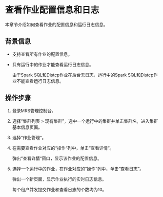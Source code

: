# 查看作业配置信息和日志<a name="ZH-CN_TOPIC_0043401191"></a>

本章节介绍如何查看作业的配置信息和运行日志信息。

## 背景信息<a name="section1147871411155"></a>

-   支持查看所有作业的配置信息。
-   只有运行中的作业才能查看运行日志信息。

    由于Spark SQL和Distcp作业在后台无日志，运行中的Spark SQL和Distcp作业不能查看运行日志信息。


## 操作步骤<a name="section66086406112044"></a>

1.  登录MRS管理控制台。
2.  选择“集群列表 \> 现有集群”，选中一个运行中的集群并单击集群名，进入集群基本信息页面。
3.  选择“作业管理“。
4.  在需要查看作业对应的“操作“列中，单击“查看详情“。

    弹出“查看详情“窗口，显示该作业的配置信息。

5.  选择一个运行中的作业，在作业对应的“操作“列中，单击“查看日志“。

    弹出一个新页面，显示作业执行的实时日志信息。

    每个租户并发提交作业和查看日志的个数均为10。


